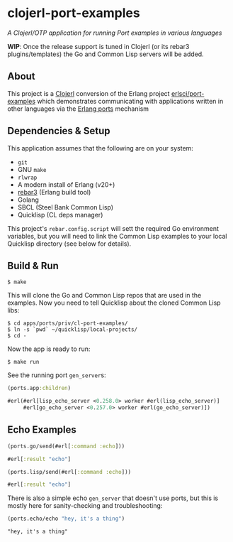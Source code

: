 # clojerl-port-examples

*A Clojerl/OTP application for running Port examples in various languages*

**WIP**: Once the release support is tuned in Clojerl (or its rebar3
plugins/templates) the Go and Common Lisp servers will be added.

## About

This project is a [Clojerl](https://github.com/clojerl/clojerl) conversion of
the Erlang project
[erlsci/port-examples](https://github.com/erlsci/port-examples) which
demonstrates communicating with applications written in other languages
via the
[Erlang ports](https://erlang.org/doc/reference_manual/ports.html) mechanism

## Dependencies & Setup

This application assumes that the following are on your system:

* `git`
* GNU `make`
* `rlwrap`
* A modern install of Erlang (v20+)
* [rebar3](https://www.rebar3.org/) (Erlang build tool)
* Golang
* SBCL (Steel Bank Common Lisp)
* Quicklisp (CL deps manager)

This project's `rebar.config.script` will sett the required Go environment
variables, but you will need to link the Common Lisp examples to your local
Quicklisp directory (see below for details).

## Build & Run

```shell
$ make
```

This will clone the Go and Common Lisp repos that are used in the examples.
Now you need to tell Quicklisp about the cloned Common Lisp libs:

```shell
$ cd apps/ports/priv/cl-port-examples/
$ ln -s `pwd` ~/quicklisp/local-projects/
$ cd -
```

Now the app is ready to run:

```shell
$ make run
```

See the running port `gen_server`s:

```clj
(ports.app:children)
```
```clj
#erl(#erl[lisp_echo_server <0.258.0> worker #erl(lisp_echo_server)]
     #erl[go_echo_server <0.257.0> worker #erl(go_echo_server)])
```

## Echo Examples

```clj
(ports.go/send(#erl[:command :echo]))
```
```clj
#erl[:result "echo"]
```

```clj
(ports.lisp/send(#erl[:command :echo]))
```
```clj
#erl[:result "echo"]
```

There is also a simple echo `gen_server` that doesn't use ports, but this is
mostly here for sanity-checking and troubleshooting:

```clj
(ports.echo/echo "hey, it's a thing")
```
```
"hey, it's a thing"
```
